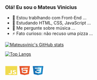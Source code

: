 ### Olá! Eu sou o Mateus Vinicius

- 🔭 Estou trablhando com Front-End ...
- 🌱 Estudando HTML, CSS, JavaScript ...
- 💬 Me pergunte sobre música ...
- ⚡ Fato curioso: não recuso uma pizza ...

[![Mateusvinic's GitHub stats](https://github-readme-stats.vercel.app/api?username=mateusvinic)](https://github.com/mateusvinic/github-readme-stats)

[![Top Langs](https://github-readme-stats.vercel.app/api/top-langs/?username=mateusvinic&langs_count=8)](https://github.com/mateusvinic/github-readme-stats)
<div style="display: inline_block"><br>
  <img align="center" alt="Rafa-Js" height="30" width="40" src="https://raw.githubusercontent.com/devicons/devicon/master/icons/javascript/javascript-plain.svg">
  <img align="center" alt="Rafa-Ts" height="30" width="40" src="https://raw.githubusercontent.com/devicons/devicon/master/icons/html5/html5-original.svg">
  <img align="center" alt="Rafa-CSS" height="30" width="40" src="https://raw.githubusercontent.com/devicons/devicon/master/icons/css3/css3-original.svg"> 
</div>


  
  ##
